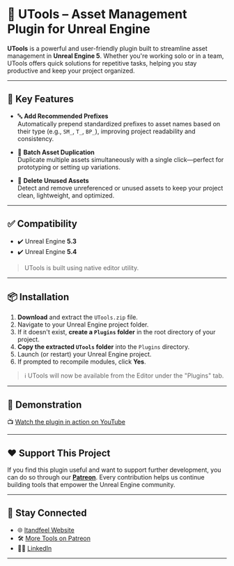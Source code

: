# 🧰 UTools – Asset Management Plugin for Unreal Engine

**UTools** is a powerful and user-friendly plugin built to streamline asset management in **Unreal Engine 5**. Whether you're working solo or in a team, UTools offers quick solutions for repetitive tasks, helping you stay productive and keep your project organized.

---

## 🚀 Key Features

- 🔤 **Add Recommended Prefixes**  
  Automatically prepend standardized prefixes to asset names based on their type (e.g., `SM_`, `T_`, `BP_`), improving project readability and consistency.

- 🧱 **Batch Asset Duplication**  
  Duplicate multiple assets simultaneously with a single click—perfect for prototyping or setting up variations.

- 🧹 **Delete Unused Assets**  
  Detect and remove unreferenced or unused assets to keep your project clean, lightweight, and optimized.

---

## ✅ Compatibility

- ✔️ Unreal Engine **5.3**
- ✔️ Unreal Engine **5.4**

> UTools is built using native editor utility.

---

## 📦 Installation

1. **Download** and extract the `UTools.zip` file.
2. Navigate to your Unreal Engine project folder.
3. If it doesn't exist, **create a `Plugins` folder** in the root directory of your project.
4. **Copy the extracted `UTools` folder** into the `Plugins` directory.
5. Launch (or restart) your Unreal Engine project.
6. If prompted to recompile modules, click **Yes**.

> ℹ️ UTools will now be available from the Editor under the "Plugins" tab.

---

## 🎥 Demonstration

📺 [Watch the plugin in action on YouTube](https://www.youtube.com/watch?v=kdtswH21J70)

---

## ❤️ Support This Project

If you find this plugin useful and want to support further development, you can do so through our [**Patreon**](https://www.patreon.com/itandfeel). Every contribution helps us continue building tools that empower the Unreal Engine community.

---

## 🔗 Stay Connected

- 🌐 [Itandfeel Website](https://www.itandfeel.com)
- 🛠️ [More Tools on Patreon](https://www.patreon.com/itandfeel)
- 🧑‍💼 [LinkedIn](https://www.linkedin.com/in/develop3r)

---
